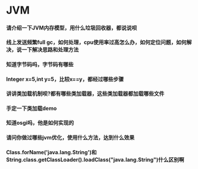 # JVM

#### 请介绍一下JVM内存模型，用什么垃圾回收器，都说说呗
#### 线上发送频繁full gc，如何处理，cpu使用率过高怎么办，如何定位问题，如何解决，说一下解决思路和处理方法
#### 知道字节码吗，字节码有哪些
#### Integer x=5,int y=5，比较x==y，都经过哪些步骤
#### 讲讲类加载机制呗?都有哪些类加载器，这些类加载器都加载哪些文件
#### 手定一下类加载demo
#### 知道osgi吗，他是如何实现的
#### 请问你做过哪些jvm优化，使用什么方法，达到什么效果
#### Class.forName('java.lang.String')和String.class.getClassLoader().loadClass("java.lang.String")什么区别啊
